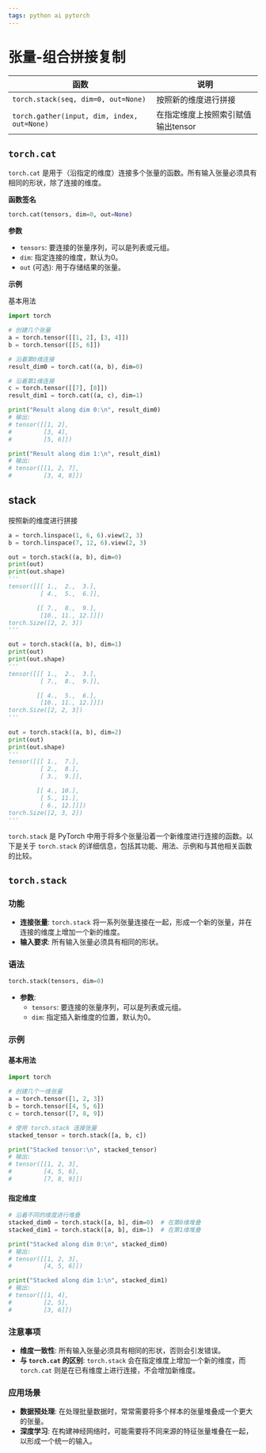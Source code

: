 ```yaml
---
tags: python ai pytorch 
---
```


# 张量-组合拼接复制

| 函数                                          | 说明                   |
| ------------------------------------------- | -------------------- |
| `torch.stack(seq, dim=0, out=None)`         | 按照新的维度进行拼接           |
| `torch.gather(input, dim, index, out=None)` | 在指定维度上按照索引赋值输出tensor |

## `torch.cat`

`torch.cat` 是用于（沿指定的维度）连接多个张量的函数。所有输入张量必须具有相同的形状，除了连接的维度。

**函数签名**

```python
torch.cat(tensors, dim=0, out=None)
```

**参数**

  - `tensors`: 要连接的张量序列，可以是列表或元组。
  - `dim`: 指定连接的维度，默认为0。
  - `out` (可选): 用于存储结果的张量。

**示例**

基本用法

```python
import torch

# 创建几个张量
a = torch.tensor([[1, 2], [3, 4]])
b = torch.tensor([[5, 6]])

# 沿着第0维连接
result_dim0 = torch.cat((a, b), dim=0)

# 沿着第1维连接
c = torch.tensor([[7], [8]])
result_dim1 = torch.cat((a, c), dim=1)

print("Result along dim 0:\n", result_dim0)
# 输出:
# tensor([[1, 2],
#         [3, 4],
#         [5, 6]])

print("Result along dim 1:\n", result_dim1)
# 输出:
# tensor([[1, 2, 7],
#         [3, 4, 8]])
```

## stack

按照新的维度进行拼接

```python
a = torch.linspace(1, 6, 6).view(2, 3)
b = torch.linspace(7, 12, 6).view(2, 3)

out = torch.stack((a, b), dim=0)
print(out)
print(out.shape)
'''
tensor([[[ 1.,  2.,  3.],
         [ 4.,  5.,  6.]],

        [[ 7.,  8.,  9.],
         [10., 11., 12.]]])
torch.Size([2, 2, 3])
'''

out = torch.stack((a, b), dim=1)
print(out)
print(out.shape)
'''
tensor([[[ 1.,  2.,  3.],
         [ 7.,  8.,  9.]],

        [[ 4.,  5.,  6.],
         [10., 11., 12.]]])
torch.Size([2, 2, 3])
'''
  
out = torch.stack((a, b), dim=2)
print(out)
print(out.shape)
'''
tensor([[[ 1.,  7.],
         [ 2.,  8.],
         [ 3.,  9.]],

        [[ 4., 10.],
         [ 5., 11.],
         [ 6., 12.]]])
torch.Size([2, 3, 2])
'''
```

`torch.stack` 是 PyTorch 中用于将多个张量沿着一个新维度进行连接的函数。以下是关于 `torch.stack` 的详细信息，包括其功能、用法、示例和与其他相关函数的比较。

## `torch.stack`

### 功能

- **连接张量**: `torch.stack` 将一系列张量连接在一起，形成一个新的张量，并在连接的维度上增加一个新的维度。
- **输入要求**: 所有输入张量必须具有相同的形状。

### 语法

```python
torch.stack(tensors, dim=0)
```

- **参数**:
  - `tensors`: 要连接的张量序列，可以是列表或元组。
  - `dim`: 指定插入新维度的位置，默认为0。

### 示例

#### 基本用法

```python
import torch

# 创建几个一维张量
a = torch.tensor([1, 2, 3])
b = torch.tensor([4, 5, 6])
c = torch.tensor([7, 8, 9])

# 使用 torch.stack 连接张量
stacked_tensor = torch.stack([a, b, c])

print("Stacked tensor:\n", stacked_tensor)
# 输出:
# tensor([[1, 2, 3],
#         [4, 5, 6],
#         [7, 8, 9]])
```

#### 指定维度

```python
# 沿着不同的维度进行堆叠
stacked_dim0 = torch.stack([a, b], dim=0)  # 在第0维堆叠
stacked_dim1 = torch.stack([a, b], dim=1)  # 在第1维堆叠

print("Stacked along dim 0:\n", stacked_dim0)
# 输出:
# tensor([[1, 2, 3],
#         [4, 5, 6]])

print("Stacked along dim 1:\n", stacked_dim1)
# 输出:
# tensor([[1, 4],
#         [2, 5],
#         [3, 6]])
```

### 注意事项

- **维度一致性**: 所有输入张量必须具有相同的形状，否则会引发错误。
- **与 `torch.cat` 的区别**: `torch.stack` 会在指定维度上增加一个新的维度，而 `torch.cat` 则是在已有维度上进行连接，不会增加新维度。

### 应用场景

- **数据预处理**: 在处理批量数据时，常常需要将多个样本的张量堆叠成一个更大的张量。
- **深度学习**: 在构建神经网络时，可能需要将不同来源的特征张量堆叠在一起，以形成一个统一的输入。

